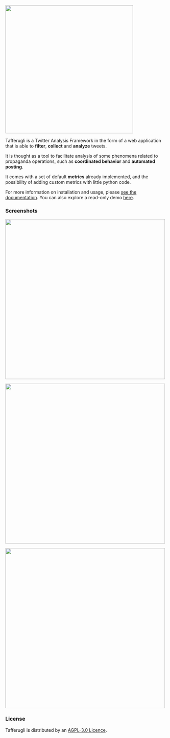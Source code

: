 <img src="https://doc.tafferugli.io/assets/header.png" width="400px">

Tafferugli is a Twitter Analysis Framework in the form of a web application that is able to **filter**, **collect** and **analyze** tweets. 

It is thought as a tool to facilitate analysis of some phenomena related to propaganda operations, such as **coordinated behavior** and **automated posting**.

It comes with a set of default **metrics** already implemented, and the possibility of adding custom metrics with little python code. 

For more information on installation and usage, please [see the documentation](https://doc.tafferugli.io/).
You can also explore a read-only demo [here](https://demo.tafferugli.io).

### Screenshots

<a href="https://doc.tafferugli.io/assets/dashboard.png" target="_blank"><img src="https://doc.tafferugli.io/assets/dashboard.png" width="500px"></a>

<a href="https://doc.tafferugli.io/assets/graph.png" target="_blank"><img src="https://doc.tafferugli.io/assets/graph.png" width="500px"></a>

<a href="https://doc.tafferugli.io/assets/distribution_time.png" target="_blank"><img src="https://doc.tafferugli.io/assets/distribution_time.png" width="500px"></a>


### License

Tafferugli is distributed by an [AGPL-3.0 Licence](https://www.gnu.org/licenses/agpl-3.0.en.html).
